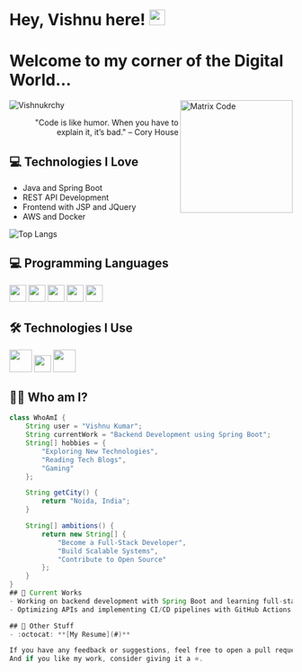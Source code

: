 # Hey, Vishnu here! <img src="https://media.giphy.com/media/hvRJCLFzcasrR4ia7z/giphy.gif" width="28px" height="28px">

<h1>Welcome to my corner of the Digital World...</h1> 
<img src='https://github.com/MarikIshtar007/MarikIshtar007/blob/master/images/matrix.gif' alt='Matrix Code' align='right' width='200'/>

<p align="left"> 
  <img src="https://komarev.com/ghpvc/?username=Vishnukrchy" alt="Vishnukrchy" />
</p> 

<div style="text-align: right">
  "Code is like humor. When you have to explain it, it’s bad." – Cory House
</div>

## :computer: Technologies I Love
- Java and Spring Boot
- REST API Development
- Frontend with JSP and JQuery
- AWS and Docker

<img src="https://github-readme-stats.vercel.app/api/top-langs/?username=Vishnukrchy&layout=compact" alt="Top Langs" />

## 💻 Programming Languages
<p>
  <img src='https://github.com/MarikIshtar007/MarikIshtar007/blob/master/images/java.svg' width='30'/> 
  <img src='https://github.com/MarikIshtar007/MarikIshtar007/blob/master/images/html.svg' width='30'/> 
  <img src='https://github.com/MarikIshtar007/MarikIshtar007/blob/master/images/css.svg' width='30'/> 
  <img src='https://github.com/MarikIshtar007/MarikIshtar007/blob/master/images/js.svg' width='30'/> 
  <img src='https://github.com/MarikIshtar007/MarikIshtar007/blob/master/images/sql.svg' width='30'/>
</p>

## 🛠️ Technologies I Use
<p>
  <img src='https://github.com/MarikIshtar007/MarikIshtar007/blob/master/images/docker.svg' width='40'/> 
  <img src='https://github.com/MarikIshtar007/MarikIshtar007/blob/master/images/git.svg' width='30'/> 
  <img src='https://github.com/MarikIshtar007/MarikIshtar007/blob/master/images/aws.svg' width='40'/>
</p>

## 👨‍💻 Who am I?
```java
class WhoAmI {
    String user = "Vishnu Kumar";
    String currentWork = "Backend Development using Spring Boot";
    String[] hobbies = {
        "Exploring New Technologies",
        "Reading Tech Blogs",
        "Gaming"
    };

    String getCity() {
        return "Noida, India";
    }

    String[] ambitions() {
        return new String[] {
            "Become a Full-Stack Developer",
            "Build Scalable Systems",
            "Contribute to Open Source"
        };
    }
}
## 🔨 Current Works
- Working on backend development with Spring Boot and learning full-stack development.
- Optimizing APIs and implementing CI/CD pipelines with GitHub Actions and Azure.

## 📜 Other Stuff
- :octocat: **[My Resume](#)**

If you have any feedback or suggestions, feel free to open a pull request!  
And if you like my work, consider giving it a ⭐.
